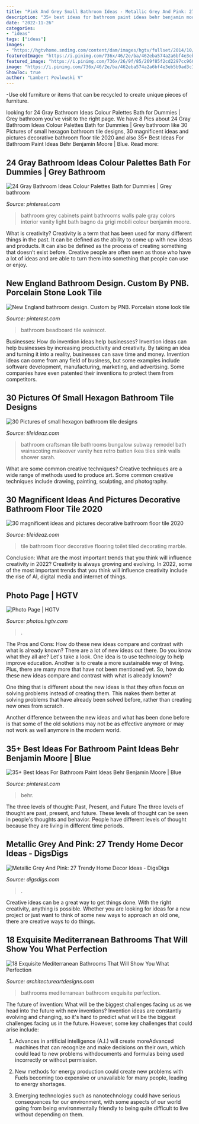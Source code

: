 ```yaml
---
title: "Pink And Grey Small Bathroom Ideas - Metallic Grey And Pink: 27 Trendy Home Decor Ideas"
description: "35+ best ideas for bathroom paint ideas behr benjamin moore"
date: "2022-11-26"
categories:
- "ideas"
tags: ["ideas"]
images:
- "https://hgtvhome.sndimg.com/content/dam/images/hgtv/fullset/2014/10/21/1/Nicholas-Moriarty_Alaska-Vacation-Home-bathroom-2.jpg.rend.hgtvcom.616.924.suffix/1413898872361.jpeg"
featuredImage: "https://i.pinimg.com/736x/46/2e/ba/462eba574a2a6bf4e3eb5b9ad3c188bb.jpg"
featured_image: "https://i.pinimg.com/736x/26/9f/85/269f85f2cd2297cc960f2fd8cc104cc7.jpg"
image: "https://i.pinimg.com/736x/46/2e/ba/462eba574a2a6bf4e3eb5b9ad3c188bb.jpg"
ShowToc: true
author: "Lambert Powlowski V"
---
```



-Use old furniture or items that can be recycled to create unique pieces of furniture.

	

		
looking for 24 Gray Bathroom Ideas Colour Palettes Bath for Dummies | Grey bathroom you've visit to the right page. We have 8 Pics about 24 Gray Bathroom Ideas Colour Palettes Bath for Dummies | Grey bathroom like 30 Pictures of small hexagon bathroom tile designs, 30 magnificent ideas and pictures decorative bathroom floor tile 2020 and also 35+ Best Ideas For Bathroom Paint Ideas Behr Benjamin Moore | Blue. Read more:
		
    
## 24 Gray Bathroom Ideas Colour Palettes Bath For Dummies | Grey Bathroom

<img loading=lazy src="https://i.pinimg.com/736x/2c/a0/98/2ca098838c117e7eff429fbdc212c25a.jpg" onerror="this.onerror=null;this.src='https://tse4.mm.bing.net/th?id=OIP.DoRs6IA-lGvMmbJig3GmcgHaLB&amp;pid=15.1';" alt="24 Gray Bathroom Ideas Colour Palettes Bath for Dummies | Grey bathroom">

_Source: pinterest.com_

>bathroom grey cabinets paint bathrooms walls pale gray colors interior vanity light bath bagno da grigi mobili colour benjamin moore. 

	

What is creativity?
Creativity is a term that has been used for many different things in the past. It can be defined as the ability to come up with new ideas and products. It can also be defined as the process of creating something that doesn’t exist before. Creative people are often seen as those who have a lot of ideas and are able to turn them into something that people can use or enjoy.

    
## New England Bathroom Design. Custom By PNB. Porcelain Stone Look Tile

<img loading=lazy src="https://i.pinimg.com/736x/46/2e/ba/462eba574a2a6bf4e3eb5b9ad3c188bb.jpg" onerror="this.onerror=null;this.src='https://tse4.mm.bing.net/th?id=OIP.W_o1c4Qzk2XLWC0SQV5Z_QHaLJ&amp;pid=15.1';" alt="New England bathroom design. Custom by PNB. Porcelain stone look tile">

_Source: pinterest.com_

>bathroom beadboard tile wainscot. 

	

Businesses: How do invention ideas help businesses?
Invention ideas can help businesses by increasing productivity and creativity. By taking an idea and turning it into a reality, businesses can save time and money. Invention ideas can come from any field of business, but some examples include software development, manufacturing, marketing, and advertising. Some companies have even patented their inventions to protect them from competitors.

    
## 30 Pictures Of Small Hexagon Bathroom Tile Designs

<img loading=lazy src="http://www.tileideaz.com/wp-content/uploads/2015/11/46708bc986a66e156218e43fb9499d8e.jpg" onerror="this.onerror=null;this.src='https://tse1.mm.bing.net/th?id=OIP.faAqj9p5F500LzIvny9HnwHaLH&amp;pid=15.1';" alt="30 Pictures of small hexagon bathroom tile designs">

_Source: tileideaz.com_

>bathroom craftsman tile bathrooms bungalow subway remodel bath wainscoting makeover vanity hex retro batten ikea tiles sink walls shower sarah. 

	

What are some common creative techniques?
Creative techniques are a wide range of methods used to produce art. Some common creative techniques include drawing, painting, sculpting, and photography.

    
## 30 Magnificent Ideas And Pictures Decorative Bathroom Floor Tile 2020

<img loading=lazy src="https://www.tileideaz.com/wp-content/uploads/2015/11/ceramic-flooring-tile-toilet-kitchen-baths-toilet-modern-fully-small-tub-pictures-marble-metal-stores-renovation-with-blue-discount-wall-contemporary-decorating-tiled-bathrooms-styles-1200x900.jpg" onerror="this.onerror=null;this.src='https://tse2.mm.bing.net/th?id=OIP.6xBchoiekY-prUj0MHEh3QHaFj&amp;pid=15.1';" alt="30 magnificent ideas and pictures decorative bathroom floor tile 2020">

_Source: tileideaz.com_

>tile bathroom floor decorative flooring toilet tiled decorating marble. 

	

Conclusion: What are the most important trends that you think will influence creativity in 2022?
Creativity is always growing and evolving. In 2022, some of the most important trends that you think will influence creativity include the rise of AI, digital media and internet of things.

    
## Photo Page | HGTV

<img loading=lazy src="https://hgtvhome.sndimg.com/content/dam/images/hgtv/fullset/2014/10/21/1/Nicholas-Moriarty_Alaska-Vacation-Home-bathroom-2.jpg.rend.hgtvcom.616.924.suffix/1413898872361.jpeg" onerror="this.onerror=null;this.src='https://tse4.mm.bing.net/th?id=OIP.n9r4chJOXZr8DoKhFVMjwAHaLH&amp;pid=15.1';" alt="Photo Page | HGTV">

_Source: photos.hgtv.com_

>. 

	

The Pros and Cons: How do these new ideas compare and contrast with what is already known?
There are a lot of new ideas out there. Do you know what they all are? Let's take a look. 
One idea is to use technology to help improve education. Another is to create a more sustainable way of living. Plus, there are many more that have not been mentioned yet. So, how do these new ideas compare and contrast with what is already known?

One thing that is different about the new ideas is that they often focus on solving problems instead of creating them. This makes them better at solving problems that have already been solved before, rather than creating new ones from scratch. 

Another difference between the new ideas and what has been done before is that some of the old solutions may not be as effective anymore or may not work as well anymore in the modern world.

    
## 35+ Best Ideas For Bathroom Paint Ideas Behr Benjamin Moore | Blue

<img loading=lazy src="https://i.pinimg.com/736x/26/9f/85/269f85f2cd2297cc960f2fd8cc104cc7.jpg" onerror="this.onerror=null;this.src='https://tse3.mm.bing.net/th?id=OIP.rEwg1OcVm9KLImjnj1xfaQAAAA&amp;pid=15.1';" alt="35+ Best Ideas For Bathroom Paint Ideas Behr Benjamin Moore | Blue">

_Source: pinterest.com_

>behr. 

	

The three levels of thought: Past, Present, and Future
The three levels of thought are past, present, and future. These levels of thought can be seen in people's thoughts and behavior. People have different levels of thought because they are living in different time periods.

    
## Metallic Grey And Pink: 27 Trendy Home Decor Ideas - DigsDigs

<img loading=lazy src="https://www.digsdigs.com/photos/metallic-grey-and-bold-pink-home-decor-ideas-10.jpg" onerror="this.onerror=null;this.src='https://tse2.mm.bing.net/th?id=OIP.AZjgOVbtS0DICsodJwsXPwAAAA&amp;pid=15.1';" alt="Metallic Grey And Pink: 27 Trendy Home Decor Ideas - DigsDigs">

_Source: digsdigs.com_

>. 

	

Creative ideas can be a great way to get things done. With the right creativity, anything is possible. Whether you are looking for ideas for a new project or just want to think of some new ways to approach an old one, there are creative ways to do things.

    
## 18 Exquisite Mediterranean Bathrooms That Will Show You What Perfection

<img loading=lazy src="https://www.architectureartdesigns.com/wp-content/uploads/2015/06/18-Exquisite-Mediterranean-Bathrooms-That-Will-Show-You-What-Perfection-Is-Like-8.jpg" onerror="this.onerror=null;this.src='https://tse3.mm.bing.net/th?id=OIP.AHLlJPJsYnlY3QJDC0YuhAAAAA&amp;pid=15.1';" alt="18 Exquisite Mediterranean Bathrooms That Will Show You What Perfection">

_Source: architectureartdesigns.com_

>bathrooms mediterranean bathroom exquisite perfection. 

	

The future of invention: What will be the biggest challenges facing us as we head into the future with new inventions?
Invention ideas are constantly evolving and changing, so it's hard to predict what will be the biggest challenges facing us in the future. However, some key challenges that could arise include:
1. Advances in artificial intelligence (A.I.) will create moreAdvanced machines that can recognize and make decisions on their own, which could lead to new problems withdocuments and formulas being used incorrectly or without permission.

2. New methods for energy production could create new problems with Fuels becoming too expensive or unavailable for many people, leading to energy shortages.

3. Emerging technologies such as nanotechnology could have serious consequences for our environment, with some aspects of our world going from being environmentally friendly to being quite difficult to live without depending on them.

